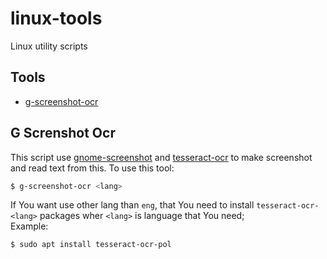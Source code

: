 # linux-tools
Linux utility scripts


## Tools
* [g-screenshot-ocr](##g-screenshot-ocr)


## G Screnshot Ocr

This script use [gnome-screenshot](https://gitlab.gnome.org/GNOME/gnome-screenshot) and [tesseract-ocr](https://github.com/tesseract-ocr/tesseract) 
to make screenshot and read text from this. To use this tool:

```bash
$ g-screenshot-ocr <lang>

```

If You want use other lang than `eng`, that You need to install `tesseract-ocr-<lang>` packages wher `<lang>` is language that You need;  
Example: 
```bash
$ sudo apt install tesseract-ocr-pol
```
